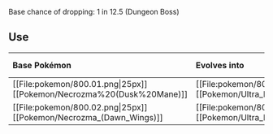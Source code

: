 Base chance of dropping: 1 in 12.5 (Dungeon Boss)

## Use
Base Pokémon |Evolves into |Available in
:---|:---|:---
[[File:pokemon/800.01.png\|25px]] [[Pokemon/Necrozma%20(Dusk%20Mane)]] | [[File:pokemon/800.03.png\|25px]] [[Pokemon/Ultra_Necrozma]] |Alola onward
[[File:pokemon/800.02.png\|25px]] [[Pokemon/Necrozma_(Dawn_Wings)]] | [[File:pokemon/800.03.png\|25px]] [[Pokemon/Ultra_Necrozma]] |Alola onward